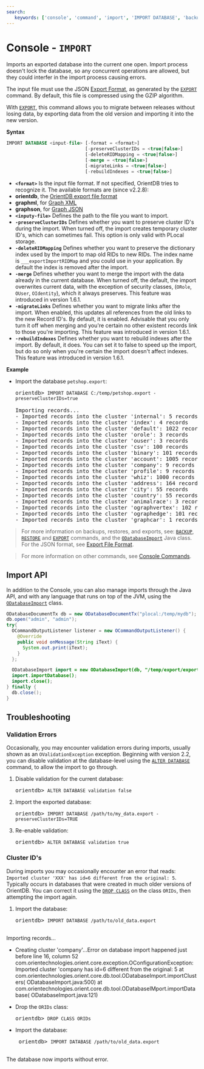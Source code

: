 ```yaml
---
search:
   keywords: ['console', 'command', 'import', 'IMPORT DATABASE', 'backup', 'restore', 'export']
---
```



# Console - `IMPORT`

Imports an exported database into the current one open. Import process doesn't lock the database, so any concurrent operations are allowed, but they could interfer in the import process causing errors.

The input file must use the JSON [Export Format](../Export-Format.md), as generated by the [`EXPORT`](Console-Command-Export.md) command.  By default, this file is compressed using the GZIP algorithm.

With [`EXPORT`](Console-Command-Export.md), this command allows you to migrate between releases without losing data, by exporting data from the old version and importing it into the new version.


**Syntax**

```sql
IMPORT DATABASE <input-file> [-format = <format>]
                             [-preserveClusterIDs = <true|false>]
                             [-deleteRIDMapping = <true|false>]
                             [-merge = <true|false>]
                             [-migrateLinks = <true|false>]
                             [-rebuildIndexes = <true|false>]
```
- **`<format>`** Is the input file format. If not specified, OrientDB tries to recognize it. The available formats are (since v2.2.8):
 - **orientdb**, the [OrientDB export file format](Console-Command-Export.md)
 - **graphml**, for [Graph XML](https://en.wikipedia.org/wiki/GraphML)
 - **graphson**, for [Graph JSON](https://github.com/tinkerpop/blueprints/wiki/GraphSON-Reader-and-Writer-Library)
- **`<inputy-file>`** Defines the path to the file you want to import.
- **`-preserveClusterIDs`** Defines whether you want to preserve cluster ID's during the import.  When turned off, the import creates temporary cluster ID's, which can sometimes fail.  This option is only valid with PLocal storage.
- **`-deleteRIDMapping`** Defines whether you want to preserve the dictionary index used by the import to map old RIDs to new RIDs. The index name is `___exportImportRIDMap` and you could use in your application.  By default the index is removed after the import.
- **`-merge`** Defines whether you want to merge the import with the data already in the current database.  When turned off, the default, the import overwrites current data, with the exception of security classes, (`ORole`, `OUser`, `OIdentity`), which it always preserves.  This feature was introduced in version 1.6.1.
- **`-migrateLinks`** Defines whether you want to migrate links after the import.  When enabled, this updates all references from the old links to the new Record ID's.  By default, it is enabled.  Advisable that you only turn it off when merging and you're certain no other existent records link to those you're importing.  This feature was introduced in version 1.6.1.
- **`-rebuildIndexes`** Defines whether you want to rebuild indexes after the import.  By default, it does.  You can set it to false to speed up the import, but do so only when you're certain the import doesn't affect indexes.  This feature was introduced in version 1.6.1.


**Example**

- Import the database `petshop.export`:

  <pre>
  orientdb> <code class='lang-sql userinput'>IMPORT DATABASE C:/temp/petshop.export -preserveClusterIDs=true</code>

  Importing records...
  - Imported records into the cluster 'internal': 5 records
  - Imported records into the cluster 'index': 4 records
  - Imported records into the cluster 'default': 1022 records
  - Imported records into the cluster 'orole': 3 records
  - Imported records into the cluster 'ouser': 3 records
  - Imported records into the cluster 'csv': 100 records
  - Imported records into the cluster 'binary': 101 records
  - Imported records into the cluster 'account': 1005 records
  - Imported records into the cluster 'company': 9 records
  - Imported records into the cluster 'profile': 9 records
  - Imported records into the cluster 'whiz': 1000 records
  - Imported records into the cluster 'address': 164 records
  - Imported records into the cluster 'city': 55 records
  - Imported records into the cluster 'country': 55 records
  - Imported records into the cluster 'animalrace': 3 records
  - Imported records into the cluster 'ographvertex': 102 records
  - Imported records into the cluster 'ographedge': 101 records
  - Imported records into the cluster 'graphcar': 1 records
  </pre>


>For more information on backups, restores, and exports, see: [`BACKUP`](Console-Command-Backup.md), [`RESTORE`](Console-Command-Restore.md) and [`EXPORT`](Console-Command-Export.md) commands, and the [`ODatabaseImport`](https://github.com/orientechnologies/orientdb/blob/master/core/src/main/java/com/orientechnologies/orient/core/db/tool/ODatabaseImport.java)
Java class.  For the JSON format, see [Export File Format](../Export-Format.md).

>For more information on other commands, see [Console Commands](Console-Commands.md).


## Import API

In addition to the Console, you can also manage imports through the Java API, and with any language that runs on top of the JVM, using the [`ODatabaseImport`](https://github.com/orientechnologies/orientdb/blob/master/core/src/main/java/com/orientechnologies/orient/core/db/tool/ODatabaseImport.java) class.

```java
ODatabaseDocumentTx db = new ODatabaseDocumentTx("plocal:/temp/mydb");
db.open("admin", "admin");
try{
  OCommandOutputListener listener = new OCommandOutputListener() {
    @Override
    public void onMessage(String iText) {
      System.out.print(iText);
    }
  };

  ODatabaseImport import = new ODatabaseImport(db, "/temp/export/export.json.gz", listener);
  import.importDatabase();
  import.close();
} finally {
  db.close();
}
```


## Troubleshooting


### Validation Errors

Occasionally, you may encounter validation errors during imports, usually shown as an `OValidationException` exception.  Beginning with version 2.2, you can disable validation at the database-level using the [`ALTER DATABASE`](../SQL-Alter-Database.md) command, to allow the import to go through.

1. Disable validation for the current database:

   <pre>
   orientdb> <code class="lang-sql userinput">ALTER DATABASE validation false</code>
   </pre>

1. Import the exported database:

   <pre>
   orientdb> <code class="lang-sql userinput">IMPORT DATABASE /path/to/my_data.export -preserveClusterIDs=TRUE</code>
   </pre>

1. Re-enable validation:

   <pre>
   orientdb> <code class="lang-sql userinput">ALTER DATABASE validation true</code>
   </pre>


### Cluster ID's

During imports you may occasionally encounter an error that reads: `Imported cluster 'XXX' has id=6 different from the original: 5`.  Typically occurs in databases that were created in much older versions of OrientDB.  You can correct it using the [`DROP CLASS`](../SQL-Drop-Class.md) on the class `ORIDs`, then attempting the import again.

1. Import the database:

   <pre>
   orientdb> <code class="lang-sql userinput">IMPORT DATABASE /path/to/old_data.export</code>

  Importing records...
  - Creating cluster 'company'...Error on database import happened just before line
  16, column 52 com.orientechnologies.orient.core.exception.OConfigurationException:
  Imported cluster 'company has id=6 different from the original: 5 at 
  com.orientechnologies.orient.core.db.tool.ODatabaseImport.importClusters(
  ODatabaseImport.java:500) at 
  com.orientechnologies.orient.core.db.tool.ODatabaseIMport.importDatabase(
  ODatabaseImport.java:121)
  </pre>

- Drop the `ORIDs` class:

  <pre>
  orientdb> <code class="lang-sql userinput">DROP CLASS ORIDs</code>
  </pre>

- Import the database:

   <pre>
   orientdb> <code class="lang-sql userinput">IMPORT DATABASE /path/to/old_data.export</code>
   </pre>

The database now imports without error.

